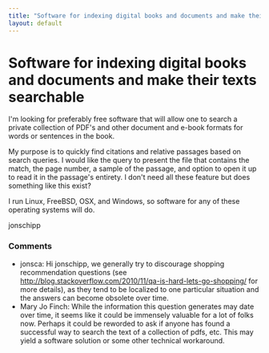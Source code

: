 ```yaml
---
title: "Software for indexing digital books and documents and make their texts searchable"
layout: default
---
```

Software for indexing digital books and documents and make their texts searchable
=====================
I'm looking for preferably free software that will allow one to search a
private collection of PDF's and other document and e-book formats for
words or sentences in the book.

My purpose is to quickly find citations and relative passages based on
search queries. I would like the query to present the file that contains
the match, the page number, a sample of the passage, and option to open
it up to read it in the passage's entirety. I don't need all these
feature but does something like this exist?

I run Linux, FreeBSD, OSX, and Windows, so software for any of these
operating systems will do.

jonschipp

### Comments ###
* jonsca: Hi jonschipp, we generally try to discourage shopping recommendation
questions (see
http://blog.stackoverflow.com/2010/11/qa-is-hard-lets-go-shopping/ for
more details), as they tend to be localized to one particular situation
and the answers can become obsolete over time.
* Mary Jo Finch: While the information this question generates may date over time, it
seems like it could be immensely valuable for a lot of folks now.
Perhaps it could be reworded to ask if anyone has found a successful way
to search the text of a collection of pdfs, etc. This may yield a
software solution or some other technical workaround.



